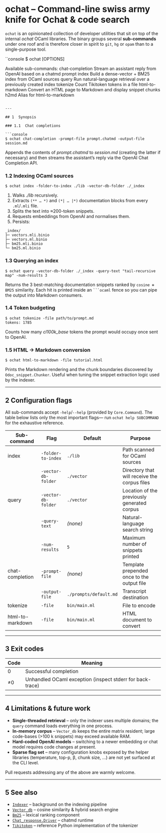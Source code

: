 # ochat – Command-line swiss army knife for Ochat & code search

`ochat` is an opinionated collection of developer utilities that sit on
top of the internal *ochat* OCaml libraries.  The binary groups
several **sub-commands** under one roof and is therefore closer in
spirit to `git`, `hg` or `opam` than to a single-purpose tool.

``console
$ ochat <sub-command> [OPTIONS]

Available sub-commands:
  chat-completion      Stream an assistant reply from OpenAI based on a chatmd prompt
  index                Build a dense-vector + BM25 index from OCaml sources
  query                Run natural-language retrieval over a previously created index
  tokenize             Count Tikitoken tokens in a file
  html-to-markdown     Convert an HTML page to Markdown and display snippet chunks
  h2md                 Alias for html-to-markdown
```

---

## 1  Synopsis

### 1.1  Chat completions

```console
$ ochat chat-completion -prompt-file prompt.chatmd -output-file session.md
```

Appends the contents of *prompt.chatmd* to *session.md* (creating the
latter if necessary) and then streams the assistant’s reply via the
OpenAI Chat Completion API.

### 1.2  Indexing OCaml sources

```console
$ ochat index -folder-to-index ./lib -vector-db-folder ./_index
```

1. Walks *./lib* recursively.
2. Extracts `(** … *)` and `(*| … |*)` documentation blocks from every
   `.ml`/`.mli` file.
3. Splits the text into ≈200-token snippets.
4. Requests embeddings from OpenAI and normalises them.
5. Persists:

```
_index/
├─ vectors.mli.binio
├─ vectors.ml.binio
├─ bm25.mli.binio
└─ bm25.ml.binio
```

### 1.3  Querying an index

```console
$ ochat query -vector-db-folder ./_index -query-text "tail-recursive map" -num-results 3
```

Returns the 3 best-matching documentation snippets ranked by
`cosine ⊕ BM25` similarity.  Each hit is printed inside an
<code>```ocaml</code> fence so you can pipe the output into Markdown
consumers.

### 1.4  Token budgeting

```console
$ ochat tokenize -file path/to/prompt.md
tokens: 1785
```

Counts how many *cl100k_base* tokens the prompt would occupy once sent
to OpenAI.

### 1.5  HTML → Markdown conversion

```console
$ ochat html-to-markdown -file tutorial.html
```

Prints the Markdown rendering and the chunk boundaries discovered by
`Odoc_snippet.Chunker`.  Useful when tuning the snippet extraction
logic used by the indexer.

---

## 2  Configuration flags

All sub-commands accept `-help`/`--help` (provided by
`Core.Command`).  The table below lists only the most important flags—
run `ochat help SUBCOMMAND` for the exhaustive reference.

| Sub-command | Flag | Default | Purpose |
|-------------|------|---------|---------|
| index  | `-folder-to-index`     | `./lib`      | Path scanned for OCaml sources |
|       | `-vector-db-folder`   | `./vector`   | Directory that will receive the corpus files |
| query | `-vector-db-folder`   | `./vector`   | Location of the previously generated corpus |
|       | `-query-text`         | *(none)*     | Natural-language search string |
|       | `-num-results`        | `5`          | Maximum number of snippets printed |
| chat-completion | `-prompt-file` | *(none)* | Template prepended once to the output file |
|                | `-output-file` | `./prompts/default.md` | Transcript destination |
| tokenize | `-file` | `bin/main.ml` | File to encode |
| html-to-markdown | `-file` | `bin/main.ml` | HTML document to convert |

---

## 3  Exit codes

| Code | Meaning |
|------|---------|
| 0 | Successful completion |
| ≠0 | Unhandled OCaml exception (inspect stderr for back-trace) |

---

## 4  Limitations & future work

* **Single-threaded retrieval** – only the indexer uses multiple domains;
  the `query` command loads everything in one process.
* **In-memory corpus** – `Vector_db` keeps the entire matrix resident;
  large code-bases (>100 k snippets) may exceed available RAM.
* **Hard-coded OpenAI models** – switching to a newer embedding or
  chat model requires code changes at present.
* **Sparse flag set** – many configuration knobs exposed by the helper
  libraries (temperature, top-p, β, chunk size, …) are not yet surfaced
  at the CLI level.

Pull requests addressing any of the above are warmly welcome.

---

## 5  See also

* [`Indexer`](../lib/indexer.doc.md) – background on the indexing pipeline
* [`Vector_db`](../lib/vector_db.doc.md) – cosine similarity & hybrid search engine
* [`Bm25`](../lib/bm25.doc.md) – lexical ranking component
* [`Chat_response.Driver`](../lib/chat_response.doc.md) – chatmd runtime
* [`Tikitoken`](https://github.com/openai/tiktoken) – reference Python implementation of the tokenizer

